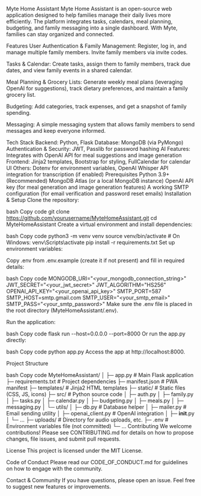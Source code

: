 Myte Home Assistant
Myte Home Assistant is an open-source web application designed to help families manage their daily lives more efficiently. The platform integrates tasks, calendars, meal planning, budgeting, and family messaging into a single dashboard. With Myte, families can stay organized and connected.

Features
User Authentication & Family Management:
Register, log in, and manage multiple family members. Invite family members via invite codes.

Tasks & Calendar:
Create tasks, assign them to family members, track due dates, and view family events in a shared calendar.

Meal Planning & Grocery Lists:
Generate weekly meal plans (leveraging OpenAI for suggestions), track dietary preferences, and maintain a family grocery list.

Budgeting:
Add categories, track expenses, and get a snapshot of family spending.

Messaging:
A simple messaging system that allows family members to send messages and keep everyone informed.

Tech Stack
Backend: Python, Flask
Database: MongoDB (via PyMongo)
Authentication & Security: JWT, Passlib for password hashing
AI Features: Integrates with OpenAI API for meal suggestions and image generation
Frontend: Jinja2 templates, Bootstrap for styling, FullCalendar for calendar UI
Others: Dotenv for environment variables, OpenAI Whisper API integration for transcription (if enabled)
Prerequisites
Python 3.9+ (Recommended)
MongoDB Atlas (or a local MongoDB instance)
OpenAI API key (for meal generation and image generation features)
A working SMTP configuration (for email verification and password reset emails)
Installation & Setup
Clone the repository:

bash
Copy code
git clone https://github.com/yourusername/MyteHomeAssistant.git
cd MyteHomeAssistant
Create a virtual environment and install dependencies:

bash
Copy code
python3 -m venv venv
source venv/bin/activate  # On Windows: venv\Scripts\activate
pip install -r requirements.txt
Set up environment variables:

Copy .env from .env.example (create it if not present) and fill in required details:

bash
Copy code
MONGODB_URI="<your_mongodb_connection_string>"
JWT_SECRET="<your_jwt_secret>"
JWT_ALGORITHM="HS256"
OPENAI_API_KEY="<your_openai_api_key>"
SMTP_PORT=587
SMTP_HOST=smtp.gmail.com
SMTP_USER="<your_smtp_email>"
SMTP_PASS="<your_smtp_password>"
Make sure the .env file is placed in the root directory (MyteHomeAssistant/.env).

Run the application:

bash
Copy code
flask run --host=0.0.0.0 --port=8000
Or run the app.py directly:

bash
Copy code
python app.py
Access the app at http://localhost:8000.

Project Structure
 
bash
Copy code
MyteHomeAssistant/
│
├─ app.py                  # Main Flask application
├─ requirements.txt        # Project dependencies
├─ manifest.json           # PWA manifest
├─ templates/              # Jinja2 HTML templates
├─ static/                 # Static files (CSS, JS, icons)
├─ src/                    # Python source code
│  ├─ auth.py
│  ├─ family.py
│  ├─ tasks.py
│  ├─ calendar.py
│  ├─ budgeting.py
│  ├─ meals.py
│  ├─ messaging.py
│  └─ utils/
│     ├─ db.py             # Database helper
│     ├─ mailer.py         # Email sending utility
│     ├─ openai_client.py  # OpenAI integration
│     ├─ __init__.py
│     └─ ...
├─ uploads/                # Directory for audio uploads, etc.
├─ .env                    # Environment variables file (not committed)
└─ ...
Contributing
We welcome contributions! Please see CONTRIBUTING.md for details on how to propose changes, file issues, and submit pull requests.

License
This project is licensed under the MIT License.

Code of Conduct
Please read our CODE_OF_CONDUCT.md for guidelines on how to engage with the community.

Contact & Community
If you have questions, please open an issue.
Feel free to suggest new features or improvements.
